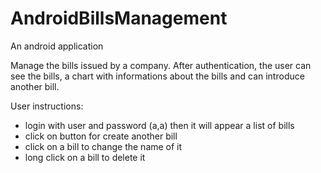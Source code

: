 # AndroidBillsManagement
An android application

Manage the bills issued by a company. After authentication, the user can see 
the bills, a chart with informations about the bills and can introduce another bill. 

User instructions:
- login with user and password (a,a) then it will appear a list of bills
- click on button for create another bill
- click on a bill to change the name of it
- long click on a bill to delete it